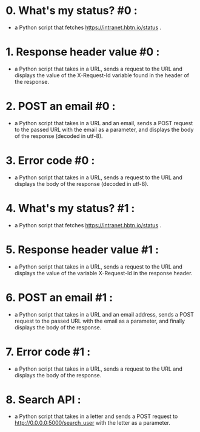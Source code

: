 # 0. What's my status? #0 :
- a Python script that fetches https://intranet.hbtn.io/status .
# 1. Response header value #0 :
- a Python script that takes in a URL, sends a request to the URL and displays the value of the X-Request-Id variable found in the header of the response.
# 2. POST an email #0 :
- a Python script that takes in a URL and an email, sends a POST request to the passed URL with the email as a parameter, and displays the body of the response (decoded in utf-8).
# 3. Error code #0 :
- a Python script that takes in a URL, sends a request to the URL and displays the body of the response (decoded in utf-8).
# 4. What's my status? #1 :
- a Python script that fetches https://intranet.hbtn.io/status .
# 5. Response header value #1 :
- a Python script that takes in a URL, sends a request to the URL and displays the value of the variable X-Request-Id in the response header.
# 6. POST an email #1 :
- a Python script that takes in a URL and an email address, sends a POST request to the passed URL with the email as a parameter, and finally displays the body of the response.
# 7. Error code #1 :
- a Python script that takes in a URL, sends a request to the URL and displays the body of the response.
# 8. Search API :
- a Python script that takes in a letter and sends a POST request to http://0.0.0.0:5000/search_user with the letter as a parameter.